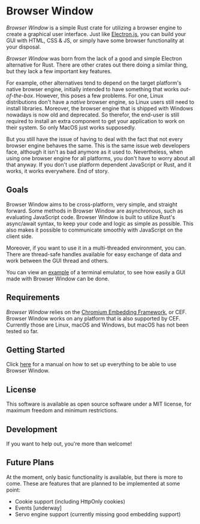 # Browser Window

_Browser Window_ is a simple Rust crate for utilizing a browser engine to create a graphical user interface.
Just like [Electron.js](https://www.electronjs.org/), you can build your GUI with HTML, CSS & JS, or simply have some browser functionality at your disposal.

_Browser Window_ was born from the lack of a good and simple Electron alternative for Rust.
There are other crates out there doing a similar thing, but they lack a few important key features.

For example, other alternatives tend to depend on the target platform's native browser engine, initially intended to have something that works _out-of-the-box_.
However, this poses a few problems.
For one, Linux distributions don't have a _native_ browser engine, so Linux users still need to install libraries.
Moreover, the browser engine that is shipped with Windows nowadays is now old and deprecated.
So therefor, the end-user is still required to install an extra component to get your application to work on their system.
So only MacOS just works supposedly.

But you still have the issue of having to deal with the fact that not every browser engine behaves the same.
This is the same issue web developers face, although it isn't as bad anymore as it used to.
Nevertheless, when using one browser engine for all platforms, you don't have to worry about all that anyway.
If you don't use platform dependent JavaScript or Rust, and it works, it works everywhere.
End of story.

## Goals

Browser Window aims to be cross-platform, very simple, and straight forward.
Some methods in Browser Window are asynchronous, such as evaluating JavaScript code.
Browser Window is built to utilize Rust's async/await syntax, to keep your code and logic as simple as possible.
This also makes it possible to communicate smoothly with JavaScript on the client side.

Moreover, if you want to use it in a multi-threaded environment, you can.
There are thread-safe handles available for easy exchange of data and work between the GUI thread and others.

You can view an [example](https://github.com/bamilab/browser-window/tree/master/example) of a terminal emulator, to see how easily a GUI made with Browser Window can be done.

## Requirements

_Browser Window_ relies on the [Chromium Embedding Framework](https://bitbucket.org/chromiumembedded/cef/wiki/Home), or CEF.
Browser Window works on any platform that is also supported by CEF.
Currently those are Linux, macOS and Windows, but macOS has not been tested so far.

## Getting Started

Click [here](./docs/GETTING-STARTED.md) for a manual on how to set up everything to be able to use Browser Window.

## License

This software is available as open source software under a MIT license, for maximum freedom and minimum restrictions.

## Development

If you want to help out, you're more than welcome!

## Future Plans

At the moment, only basic functionality is available, but there is more to come.
These are features that are planned to be implemented at some point:

* Cookie support (including HttpOnly cookies)
* Events [underway]
* Servo engine support (currently missing good embedding support)
